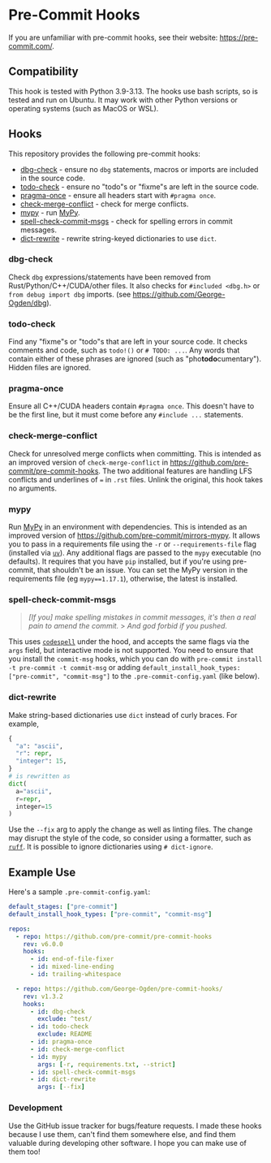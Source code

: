 # Pre-Commit Hooks

If you are unfamiliar with pre-commit hooks, see their website: https://pre-commit.com/.

## Compatibility

This hook is tested with Python 3.9-3.13.
The hooks use bash scripts, so is tested and run on Ubuntu.
It may work with other Python versions or operating systems (such as MacOS or WSL).

## Hooks

This repository provides the following pre-commit hooks:

- [dbg-check](#dbg-check) - ensure no `dbg` statements, macros or imports are included in the source code.
- [todo-check](#todo-check) - ensure no "todo"s or "fixme"s are left in the source code.
- [pragma-once](#pragma-once) - ensure all headers start with `#pragma once`.
- [check-merge-conflict](#check-merge-conflict) - check for merge conflicts.
- [mypy](#mypy) - run [MyPy](#https://github.com/python/mypy).
- [spell-check-commit-msgs](#spell-check-commit-msgs) - check for spelling errors in commit messages.
- [dict-rewrite](#dict-rewrite) - rewrite string-keyed dictionaries to use `dict`.

### dbg-check

Check `dbg` expressions/statements have been removed from Rust/Python/C++/CUDA/other files.
It also checks for `#included <dbg.h>` or `from debug import dbg` imports. (see https://github.com/George-Ogden/dbg).

### todo-check

Find any "fixme"s or "todo"s that are left in your source code.
It checks comments and code, such as `todo!()` or `# TODO: ...`.
Any words that contain either of these phrases are ignored (such as "pho**todo**cumentary").
Hidden files are ignored.

### pragma-once

Ensure all C++/CUDA headers contain `#pragma once`.
This doesn't have to be the first line, but it must come before any `#include ...` statements.

### check-merge-conflict

Check for unresolved merge conflicts when committing.
This is intended as an improved version of `check-merge-conflict` in https://github.com/pre-commit/pre-commit-hooks.
The two additional features are handling LFS conflicts and underlines of `=` in `.rst` files.
Unlink the original, this hook takes no arguments.

### mypy

Run [MyPy](#https://github.com/python/mypy) in an environment with dependencies.
This is intended as an improved version of https://github.com/pre-commit/mirrors-mypy.
It allows you to pass in a requirements file using the `-r` or `--requirements-file` flag (installed via [`uv`](https://docs.astral.sh/uv/)). Any additional flags are passed to the `mypy` executable (no defaults).
It requires that you have `pip` installed, but if you're using pre-commit, that shouldn't be an issue.
You can set the MyPy version in the requirements file (eg `mypy==1.17.1`), otherwise, the latest is installed.

### spell-check-commit-msgs

> _[If you] make spelling mistakes in commit messages, it's then a real pain to amend the commit._ > _And god forbid if you pushed._

This uses [`codespell`](https://github.com/codespell-project/codespell) under the hood, and accepts the same flags via the `args` field, but interactive mode is not supported.
You need to ensure that you install the `commit-msg` hooks, which you can do with `pre-commit install -t pre-commit -t commit-msg` or adding `default_install_hook_types: ["pre-commit", "commit-msg"]` to the `.pre-commit-config.yaml` (like below).

### dict-rewrite

Make string-based dictionaries use `dict` instead of curly braces. For example,

```python
{
  "a": "ascii",
  "r": repr,
  "integer": 15,
}
# is rewritten as
dict(
  a="ascii",
  r=repr,
  integer=15
)
```

Use the `--fix` arg to apply the change as well as linting files.
The change may disrupt the style of the code, so consider using a formatter, such as [`ruff`](https://github.com/astral-sh/ruff/).
It is possible to ignore dictionaries using `# dict-ignore`.

## Example Use

Here's a sample `.pre-commit-config.yaml`:

```yaml
default_stages: ["pre-commit"]
default_install_hook_types: ["pre-commit", "commit-msg"]

repos:
  - repo: https://github.com/pre-commit/pre-commit-hooks
    rev: v6.0.0
    hooks:
      - id: end-of-file-fixer
      - id: mixed-line-ending
      - id: trailing-whitespace

  - repo: https://github.com/George-Ogden/pre-commit-hooks/
    rev: v1.3.2
    hooks:
      - id: dbg-check
        exclude: ^test/
      - id: todo-check
        exclude: README
      - id: pragma-once
      - id: check-merge-conflict
      - id: mypy
        args: [-r, requirements.txt, --strict]
      - id: spell-check-commit-msgs
      - id: dict-rewrite
        args: [--fix]
```

### Development

Use the GitHub issue tracker for bugs/feature requests.
I made these hooks because I use them, can't find them somewhere else, and find them valuable during developing other software.
I hope you can make use of them too!
